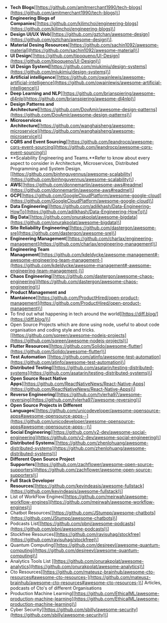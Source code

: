 *   **Tech Blogs**\[[https://github.com/amitmerchant1990/tech-blogs](https://github.com/amitmerchant1990/tech-blogs)\]
*   **Engineering Blogs of Companies**\[[https://github.com/kilimchoi/engineering-blogs](https://github.com/kilimchoi/engineering-blogs)\]
*   **Design UI/UX Web**\[[https://github.com/gztchan/awesome-design](https://github.com/gztchan/awesome-design)\].
*   **Material Desing Resources**\[[https://github.com/sachin1092/awesome-material](https://github.com/sachin1092/awesome-material)\]
*   **UI Design**\[[https://github.com/tipoqueno/UI-Design](https://github.com/tipoqueno/UI-Design)\]
*   **UI Design System\[**[https://github.com/miukimiu/design-systems](https://github.com/miukimiu/design-systems)\]
*   **Artificial intelligence**\[[https://github.com/owainlewis/awesome-artificial-intelligence](https://github.com/owainlewis/awesome-artificial-intelligence)\]
*   **Deep Learning and NLP**\[[https://github.com/brianspiering/awesome-dl4nlp](https://github.com/brianspiering/awesome-dl4nlp)\]
*   **Design Patterns and Architecture\[**[https://github.com/DovAmir/awesome-design-patterns](https://github.com/DovAmir/awesome-design-patterns)\]
*   **Microservices Architecture\[**[https://github.com/wanghaisheng/awesome-microservice](https://github.com/wanghaisheng/awesome-microservice)\]
*   **CQRS and Event Sourcing**\[[https://github.com/leandrocp/awesome-cqrs-event-sourcing](https://github.com/leandrocp/awesome-cqrs-event-sourcing)\]
*   **Scalability Engineering and Teams.**Refer to know about every aspect to consider in Architecture, Microservices, Distributed Programming and System Design.\[[https://github.com/binhnguyennus/awesome-scalability](https://github.com/binhnguyennus/awesome-scalability)\] .
*   **AWS**\[[https://github.com/donnemartin/awesome-aws#readme](https://github.com/donnemartin/awesome-aws#readme)\]
*   **GCP\[**[https://github.com/GoogleCloudPlatform/awesome-google-cloud](https://github.com/GoogleCloudPlatform/awesome-google-cloud)\]
*   **Data Engineering**\[[https://github.com/adilkhash/Data-Engineering-HowTo](https://github.com/adilkhash/Data-Engineering-HowTo)\]
*   **Big Data**\[[https://github.com/onurakpolat/awesome-bigdata](https://github.com/onurakpolat/awesome-bigdata)\]
*   **Site Reliability Engineering**\[[https://github.com/dastergon/awesome-sre](https://github.com/dastergon/awesome-sre)\]
*   **Engineering Management**\[[https://github.com/charlax/engineering-management](https://github.com/charlax/engineering-management)\]
*   **Engineering Team Management**\[[https://github.com/kdeldycke/awesome-management#-awesome-engineering-team-management-](https://github.com/kdeldycke/awesome-management#-awesome-engineering-team-management-)\]
*   **Chaos Engineering**\[[https://github.com/dastergon/awesome-chaos-engineering](https://github.com/dastergon/awesome-chaos-engineering)\]
*   **Product Management and Mantaience**\[[https://github.com/ProductHired/open-product-management](https://github.com/ProductHired/open-product-management)\]
*   To find out what happening in tech around the world\[[https://diff.blog/](https://diff.blog/)\]
*   Open Source Projects which are done using node, useful to about code organisation and coding style and tricks.\[[https://github.com/sqreen/awesome-nodejs-projects](https://github.com/sqreen/awesome-nodejs-projects)\]
*   **Flutter Resources**\[[https://github.com/Solido/awesome-flutter](https://github.com/Solido/awesome-flutter)\]
*   **Test Automation** \[[https://github.com/atinfo/awesome-test-automation](https://github.com/atinfo/awesome-test-automation)\]
*   **Distributed Testing**\[[https://github.com/asatarin/testing-distributed-systems](https://github.com/asatarin/testing-distributed-systems)\]
*   **Open Source React Native Apps**\[[https://github.com/ReactNativeNews/React-Native-Apps](https://github.com/ReactNativeNews/React-Native-Apps)\]
*   **Reverse Engineering**\[[https://github.com/tylerha97/awesome-reversing](https://github.com/tylerha97/awesome-reversing)\]
*   **Open Source Projects in Different Languages**\[[https://github.com/unicodeveloper/awesome-opensource-apps#awesome-opensource-apps--](https://github.com/unicodeveloper/awesome-opensource-apps#awesome-opensource-apps--)\]
*   **Social Engineering**\[[https://github.com/v2-dev/awesome-social-engineering](https://github.com/v2-dev/awesome-social-engineering)\]
*   **Distributed Systems**\[[https://github.com/zhenlohuang/awesome-distributed-systems](https://github.com/zhenlohuang/awesome-distributed-systems)\]
*   **Different Open Source Project Supporters**\[[https://github.com/zachflower/awesome-open-source-supporters](https://github.com/zachflower/awesome-open-source-supporters)\]
*   **Full Stack Developer Resources**\[[https://github.com/kevindeasis/awesome-fullstack](https://github.com/kevindeasis/awesome-fullstack)\]
*   List of WorkFlow Engines\[[https://github.com/meirwah/awesome-workflow-engines](https://github.com/meirwah/awesome-workflow-engines)\]
*   Chatbot Resources\[[https://github.com/JStumpp/awesome-chatbots](https://github.com/JStumpp/awesome-chatbots)\]
*   Podcasts List\[[https://github.com/pbnj/awesome-podcasts](https://github.com/pbnj/awesome-podcasts)\]
*   Stockfree Resources\[[https://github.com/ravisuhag/stockfree](https://github.com/ravisuhag/stockfree)\]
*   Quantum Computing\[[https://github.com/desireevl/awesome-quantum-computing](https://github.com/desireevl/awesome-quantum-computing)\]
*   Analytics Tools List \[[https://github.com/onurakpolat/awesome-analytics](https://github.com/onurakpolat/awesome-analytics)\]
*   Cto Resources\[[https://github.com/mateusz-brainhub/awesome-cto-resources#awesome-cto-resources-](https://github.com/mateusz-brainhub/awesome-cto-resources#awesome-cto-resources-)\] Articles, podcasts of Cto's of different Organisations
*   Production Machine Learning\[[https://github.com/EthicalML/awesome-production-machine-learning](https://github.com/EthicalML/awesome-production-machine-learning)\]
*   Cyber Security\[[https://github.com/sbilly/awesome-security](https://github.com/sbilly/awesome-security)\]

